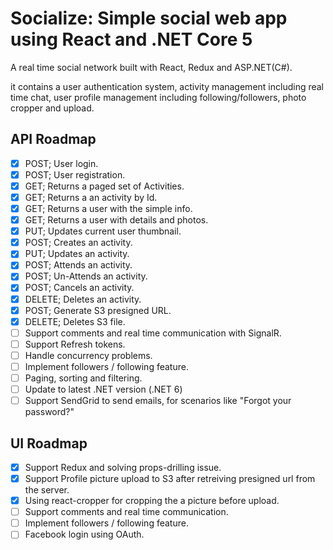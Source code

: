 # Socialize: Simple social web app using React and .NET Core 5

A real time social network built with React, Redux and ASP.NET(C#).

it contains a user authentication system, activity management including real time chat, user profile management including following/followers, photo cropper and upload.


## API Roadmap

- [x] POST; User login.
- [x] POST; User registration.
- [x] GET; Returns a paged set of Activities.
- [x] GET; Returns a an activity by Id.
- [x] GET; Returns a user with the simple info.
- [x] GET; Returns a user with details and photos.
- [x] PUT; Updates current user thumbnail.
- [x] POST; Creates an activity.
- [x] PUT; Updates an activity.
- [x] POST; Attends an activity.
- [x] POST; Un-Attends an activity.
- [x] POST; Cancels an activity.
- [x] DELETE; Deletes an activity.
- [x] POST; Generate S3 presigned URL.
- [x] DELETE; Deletes S3 file.
- [ ] Support comments and real time communication with SignalR.
- [ ] Support Refresh tokens.
- [ ] Handle concurrency problems.
- [ ] Implement followers / following feature.
- [ ] Paging, sorting and filtering.
- [ ] Update to latest .NET version (.NET 6)
- [ ] Support SendGrid to send emails, for scenarios like "Forgot your password?"

## UI Roadmap

- [x] Support Redux and solving props-drilling issue.
- [x] Support Profile picture upload to S3 after retreiving presigned url from the server.
- [x] Using react-cropper for cropping the a picture before upload.
- [ ] Support comments and real time communication.
- [ ] Implement followers / following feature.
- [ ] Facebook login using OAuth.
